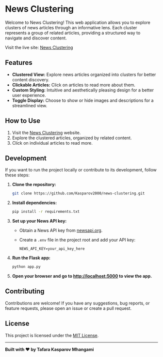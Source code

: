# News Clustering

Welcome to News Clustering! This web application allows you to explore clusters of news articles through an informative lens. Each cluster represents a group of related articles, providing a structured way to navigate and discover content.

Visit the live site: [News Clustering](https://news-clustering-qpml.onrender.com)

## Features

- **Clustered View:** Explore news articles organized into clusters for better content discovery.
- **Clickable Articles:** Click on articles to read more about them.
- **Custom Styling:** Intuitive and aesthetically pleasing design for a better user experience.
- **Toggle Display:** Choose to show or hide images and descriptions for a streamlined view.

## How to Use

1. Visit the [News Clustering](https://news-clustering-qpml.onrender.com) website.
2. Explore the clustered articles, organized by related content.
3. Click on individual articles to read more.

## Development

If you want to run the project locally or contribute to its development, follow these steps:

1. **Clone the repository:**

   ```bash
   git clone https://github.com/Kasparov2000/news-clustering.git
   ```

2. **Install dependencies:**

   ```bash
   pip install -r requirements.txt
   ```

3. **Set up your News API key:**

   - Obtain a News API key from [newsapi.org](https://newsapi.org/).
   - Create a `.env` file in the project root and add your API key:

     ```env
     NEWS_API_KEY=your_api_key_here
     ```

4. **Run the Flask app:**

   ```bash
   python app.py
   ```

5. **Open your browser and go to [http://localhost:5000](http://localhost:5000) to view the app.**

## Contributing

Contributions are welcome! If you have any suggestions, bug reports, or feature requests, please open an issue or create a pull request.

## License

This project is licensed under the [MIT License](LICENSE).

---

**Built with ❤️ by Tafara Kasparov Mhangami**
```